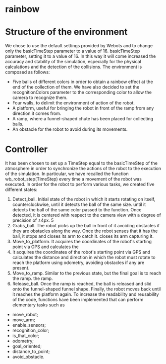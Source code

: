 # rainbow

# Structure of the environment
We chose to use the default settings provided by Webots and to change only the basicTimeStep parameter to a value of 16.
basicTimeStep parameter, setting it to a value of 16. In this way it will come increased the accuracy and
stability of the simulation, especially for the physical calculations and the detection of the collisions.
The environment is composed as follows:
- Five balls of different colors in order to obtain a rainbow effect at the end of the collection
of them. We have also decided to set the recognitionColors parameter to the corresponding color
to allow the camera to recognize them.
- Four walls, to delimit the environment of action of the robot.
- A platform, useful for bringing the robot in front of the ramp from any direction it comes from.
- A ramp, where a funnel-shaped chute has been placed for collecting balls.
- An obstacle for the robot to avoid during its movements.

# Controller
It has been chosen to set up a TimeStep equal to the basicTimeStep of the atmosphere in order to synchronize the actions of the
robot to the execution of the simulation. In particular, we have recalled the function
wb_robot_step(TimeStep) every time a movement of the robot was executed.
In order for the robot to perform various tasks, we created five different states:
1. Detect_ball. Initial state of the robot in which it starts rotating on itself, counterclockwise, until it detects the ball of the same size.
until it detects the ball of the same color passed to the function. Once detected, it is
centered with respect to the camera view with a degree of precision of ±4px.
5
2. Grabs_ball. The robot picks up the ball in front of it avoiding obstacles if they are
obstacles along the way. Once the robot senses that it has the ball, it stops and closes its arm to catch it.
closes its arm capturing it.
3. Move_to_platform. It acquires the coordinates of the robot's starting point via GPS and calculates the
3. It acquires the coordinates of the robot's starting point via GPS and calculates the distance and direction in which the robot must rotate to reach the platform using odometry,
avoiding obstacles if any are present.
4. Move_to_ramp. Similar to the previous state, but the final goal is to reach the ramp.
the ramp.
5. Release_ball. Once the ramp is reached, the ball is released and slid onto the funnel-shaped
funnel shape. Finally, the robot moves back until it reaches the platform again.
To increase the readability and reusability of the code, functions have been implemented that can
perform elementary tasks such as
- move_robot;
- move_arm;
- enable_sensors;
- recognition_color;
- is_that_color;
- odometry;
- goal_oriented;
- distance_to_point;
- avoid_obstacle.
